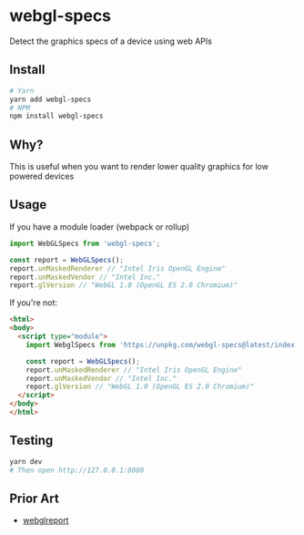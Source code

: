 webgl-specs
===========
Detect the graphics specs of a device using web APIs

## Install
```bash
# Yarn
yarn add webgl-specs
# NPM
npm install webgl-specs
```

## Why?
This is useful when you want to render lower quality graphics for low powered devices

## Usage
If you have a module loader (webpack or rollup)
```js
import WebGLSpecs from 'webgl-specs';

const report = WebGLSpecs();
report.unMaskedRenderer // "Intel Iris OpenGL Engine"
report.unMaskedVendor // "Intel Inc."
report.glVersion // "WebGL 1.0 (OpenGL ES 2.0 Chromium)"
```

If you're not:
```html
<html>
<body>
  <script type="module">
    import WebglSpecs from 'https://unpkg.com/webgl-specs@latest/index.js';

    const report = WebGLSpecs();
    report.unMaskedRenderer // "Intel Iris OpenGL Engine"
    report.unMaskedVendor // "Intel Inc."
    report.glVersion // "WebGL 1.0 (OpenGL ES 2.0 Chromium)"
  </script>
</body>
</html>
```

## Testing
```bash
yarn dev
# Then open http://127.0.0.1:8080
```

## Prior Art
* [webglreport](https://github.com/AnalyticalGraphicsInc/webglreport)
